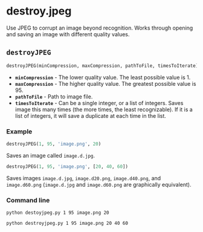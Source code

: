 # destroy.jpeg

Use JPEG to corrupt an image beyond recognition. Works through opening and saving an image with different quality values.

## `destroyJPEG`

```python
destroyJPEG(minCompression, maxCompression, pathToFile, timesToIterate)
```

* **`minCompression`** - The lower quality value. The least possible value is 1.
* **`maxCompression`** - The higher quality value. The greatest possible value is 95.
* **`pathToFile`** - Path to image file.
* **`timesToIterate`** - Can be a single integer, or a list of integers. Saves image this many times (the more times, the least recognizable). If it is a list of integers, it will save a duplicate at each time in the list.

### Example

```python
destroyJPEG(1, 95, 'image.png', 20)
```
Saves an image called `image.d.jpg`.

```python
destroyJPEG(1, 95, 'image.png', [20, 40, 60])
```
Saves images `image.d.jpg`, `image.d20.png`, `image.d40.png`, and `image.d60.png` (`image.d.jpg` and `image.d60.png` are graphically equivalent).

### Command line

```
python destoyjpeg.py 1 95 image.png 20
```

```
python destroyjpeg.py 1 95 image.png 20 40 60
```